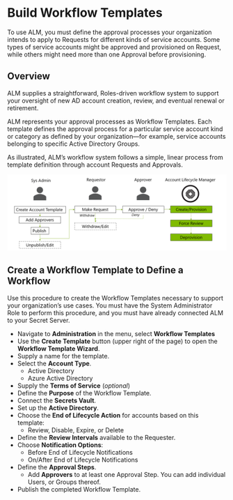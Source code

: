 ﻿[title]: # (Build Workflow Templates)
[tags]: # (Account Lifecycle Manager,ALM,Active Directory,)
[priority]: # (5190)

# Build Workflow Templates

To use ALM, you must define the approval processes your organization intends to apply to Requests for different kinds of service accounts. Some types of service accounts might be approved and provisioned on Request, while others might need more than one Approval before provisioning.

## Overview

ALM supplies a straightforward, Roles-driven workflow system to support your oversight of new AD account creation, review, and eventual renewal or retirement.

ALM represents your approval processes as Workflow Templates. Each template defines the approval process for a particular service account kind or category as defined by your organization—for example, service accounts belonging to specific Active Directory Groups.

As illustrated, ALM’s workflow system follows a simple, linear process from template definition through account Requests and Approvals.

![Workflow Process](images/workflow-process.png)

## Create a Workflow Template to Define a Workflow

Use this procedure to create the Workflow Templates necessary to support your organization’s use cases. You must have the System Administrator Role to perform this procedure, and you must have already connected ALM to your Secret Server.

* Navigate to **Administration** in the menu, select **Workflow Templates**
* Use the **Create Template** button (upper right of the page) to open the **Workflow Template Wizard**.
* Supply a name for the template.
* Select the **Account Type**.
  * Active Directory
  * Azure Active Directory
* Supply the **Terms of Service** (*optional*)
* Define the **Purpose** of the Workflow Template.
* Connect the **Secrets Vault**.
* Set up the **Active Directory**.
* Choose the **End of Lifecycle Action** for accounts based on this template:
  * Review, Disable, Expire, or Delete
* Define the **Review Intervals** available to the Requester.
* Choose **Notification Options**:
  * Before End of Lifecycle Notifications
  * On/After End of Lifecycle Notifications
* Define the **Approval Steps**.
  * Add **Approvers** to at least one Approval Step. You can add individual Users, or Groups thereof.
* Publish the completed Workflow Template.

